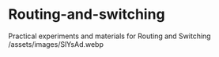 # Routing-and-switching
Practical experiments and materials for Routing and Switching  
	/assets/images/SlYsAd.webp
